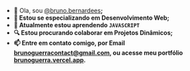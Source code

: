 - 👋 Ola, sou <a href="https://www.instagram.com/bruno.bernardees/" target="_blank">@bruno.bernardees</a><b>;
- 👀 Estou se especializando em <strong>Desenvolvimento Web</strong>;
- 🌱 Atualmente estou aprendendo <code>JAVASCRIPT</code>
- 🔍 Estou procurando colaborar em Projetos Dinâmicos;
- 📫 Entre em contato comigo, por Email brunoguerracontact@gmail.com, ou acesse meu portfólio <a href="brunoguerra.vercel.app" target="_blank">brunoguerra.vercel.app</a>.

<!---
brunorguerra/brunorguerra is a ✨ special ✨ repository because its `README.md` (this file) appears on your GitHub profile.
You can click the Preview link to take a look at your changes.
--->
